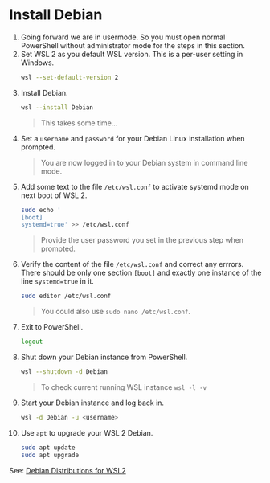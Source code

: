 # Install Debian

1. Going forward we are in usermode. So you must open normal PowerShell without administrator mode for the steps in this section.
2. Set WSL 2 as you default WSL version. This is a per-user setting in Windows.
   ```sh
   wsl --set-default-version 2
   ```
3. Install Debian.
   ```sh
   wsl --install Debian
   ```
   > This takes some time...
4. Set a `username` and `password` for your Debian Linux installation when prompted.
   > You are now logged in to your Debian system in command line mode.
5. Add some text to the file `/etc/wsl.conf` to activate systemd mode on next boot of WSL 2.
   ```sh
   sudo echo '
   [boot]
   systemd=true' >> /etc/wsl.conf
   ```
   > Provide the user password you set in the previous step when prompted.
6. Verify the content of the file `/etc/wsl.conf` and correct any errrors. There should be only one section `[boot]` and exactly one instance of the line `systemd=true` in it.
   ```sh
   sudo editor /etc/wsl.conf
   ```
   > You could also use `sudo nano /etc/wsl.conf`.
7. Exit to PowerShell.
   ```sh
   logout
   ```
8. Shut down your Debian instance from PowerShell.
   ```sh
   wsl --shutdown -d Debian
   ```
   > To check current running WSL instance `wsl -l -v`
9. Start your Debian instance and log back in.
   ```sh
   wsl -d Debian -u <username>
   ```
10. Use `apt` to upgrade your WSL 2 Debian.
    ```sh
    sudo apt update
    sudo apt upgrade
    ```

See: [Debian Distributions for WSL2](https://wiki.debian.org/InstallingDebianOn/Microsoft/Windows/SubsystemForLinux)
